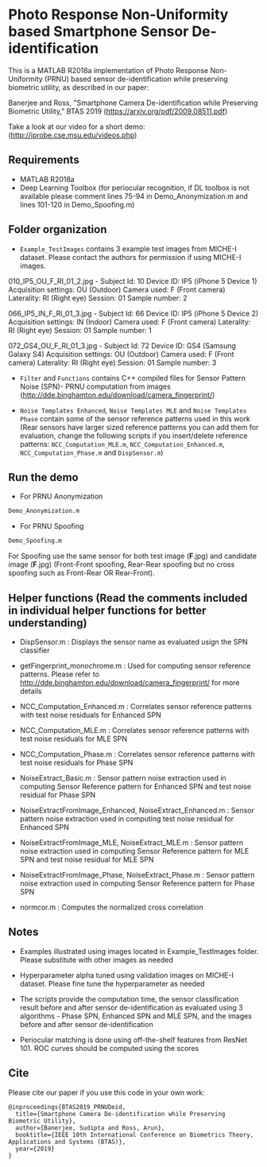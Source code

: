 # Photo Response Non-Uniformity based Smartphone Sensor De-identification 

This is a MATLAB R2018a implementation of Photo Response Non-Uniformity (PRNU) based sensor de-identification while preserving biometric utility, as described in our paper:
 
Banerjee and Ross, "Smartphone Camera De-identification while Preserving Biometric Utility," BTAS 2019 (https://arxiv.org/pdf/2009.08511.pdf)

Take a look at our video for a short demo: (http://iprobe.cse.msu.edu/videos.php) 

## Requirements
* MATLAB R2018a
* Deep Learning Toolbox (for periocular recognition, if DL toolbox is not available please comment lines 75-94 in
Demo\_Anonymization.m and lines 101-120 in Demo_Spoofing.m) 

## Folder organization

* `Example_TestImages` contains 3 example test images from MICHE-I dataset. Please contact the authors
for permission if using MICHE-I images. 

010\_IP5\_OU\_F\_RI\_01\_2.jpg -  Subject Id: 10 Device ID: IP5 (iPhone 5 Device 1) Acquisition settings: OU (Outdoor)
Camera used: F (Front camera) Laterality: RI (Right eye) Session: 01 Sample number: 2

066\_IP5\_IN\_F\_RI\_01\_3.jpg - Subject Id: 66 Device ID: IP5 (iPhone 5 Device 2) Acquisition settings: IN (Indoor)
Camera used: F (Front camera) Laterality: RI (Right eye) Session: 01 Sample number: 1

072\_GS4\_OU\_F\_RI\_01\_3.jpg - Subject Id: 72 Device ID: GS4 (Samsung Galaxy S4) Acquisition settings: OU (Outdoor)
Camera used: F (Front camera) Laterality: RI (Right eye) Session: 01 Sample number: 3


* `Filter` and `Functions` contains C++ compiled files for Sensor Pattern Noise (SPN)- PRNU computation from images
(http://dde.binghamton.edu/download/camera_fingerprint/)

* `Noise Templates Enhanced`, `Noise Templates MLE` and `Noise Templates Phase` contain some of the sensor reference patterns used in this work (Rear sensors
have larger sized reference patterns you can add them for evaluation, change the following scripts if you insert/delete reference patterns: `NCC_Computation_MLE.m`, `NCC_Computation_Enhanced.m`, `NCC_Computation_Phase.m` and `DispSensor.m`)

## Run the demo

* For PRNU Anonymization
```bash
Demo_Anonymization.m
```
* For PRNU Spoofing
```bash
Demo_Spoofing.m
```
For Spoofing use the same sensor for both test
image (**F**.jpg) and candidate image (**F**.jpg) (Front-Front spoofing,
Rear-Rear spoofing but no cross spoofing such as Front-Rear OR
Rear-Front).

## Helper functions (Read the comments included in individual helper functions for better understanding)

* DispSensor.m : Displays the sensor name as evaluated usign the SPN
classifier 

* getFingerprint\_monochrome.m : Used for computing sensor
reference patterns. Please refer to
http://dde.binghamton.edu/download/camera_fingerprint/ for more details

* NCC\_Computation\_Enhanced.m : Correlates sensor reference patterns
with test noise residuals for Enhanced SPN 

* NCC\_Computation\_MLE.m :
Correlates sensor reference patterns with test noise residuals for MLE
SPN 

* NCC\_Computation\_Phase.m : Correlates sensor reference patterns
with test noise residuals for Phase SPN 

* NoiseExtract\_Basic.m :
Sensor pattern noise extraction used in computing Sensor Reference
pattern for Enhanced SPN and test noise residual for Phase SPN

* NoiseExtractFromImage\_Enhanced, NoiseExtract\_Enhanced.m : Sensor
pattern noise extraction used in computing test noise residual for
Enhanced SPN 

* NoiseExtractFromImage\_MLE, NoiseExtract\_MLE.m : Sensor
pattern noise extraction used in computing Sensor Reference pattern for
MLE SPN and test noise residual for MLE SPN

* NoiseExtractFromImage\_Phase, NoiseExtract\_Phase.m : Sensor pattern
noise extraction used in computing Sensor Reference pattern for Phase
SPN 

* normcor.m : Computes the normalized cross correlation

## Notes

* Examples illustrated using images located in
Example\_TestImages folder. Please substitute with other images as
needed

* Hyperparameter alpha tuned using validation images on MICHE-I
dataset. Please fine tune the hyperparameter as needed

* The scripts provide the computation time, the sensor classification result before
and after sensor de-identification as evaluated using 3 algorithms -
Phase SPN, Enhanced SPN and MLE SPN, and the images before and after
sensor de-identification 

* Periocular matching is done using
off-the-shelf features from ResNet 101. ROC curves should be computed
using the scores


## Cite

Please cite our paper if you use this code in your own work:

```
@inproceedings{BTAS2019_PRNUDeid,
  title={Smartphone Camera De-identification while Preserving Biometric Utility},
  author={Banerjee, Sudipta and Ross, Arun},
  booktitle={IEEE 10th International Conference on Biometrics Theory, Applications and Systems (BTAS)},
  year={2019}
}
```

